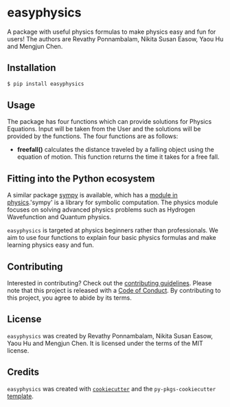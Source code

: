 # easyphysics

A package with useful physics formulas to make physics easy and fun for users! The authors are Revathy Ponnambalam, Nikita Susan Easow, Yaou Hu and Mengjun Chen.

## Installation

```bash
$ pip install easyphysics
```

## Usage

The package has four functions which can provide solutions for Physics Equations. Input will be taken from the User and the solutions will be provided by the functions. The four functions are as follows: 


- **freefall()** calculates the distance traveled by a falling object using the equation of motion. This function returns the time it takes for a free fall.

## Fitting into the Python ecosystem

A similar package [sympy](https://github.com/sympy/sympy) is available, which has a [module in physics](https://docs.sympy.org/latest/reference/public/physics/index.html).'sympy' is a library for symbolic computation. The physics module focuses on solving advanced physics problems such as Hydrogen Wavefunction and Quantum physics.

`easyphysics` is targeted at physics beginners rather than professionals. We aim to use four functions to explain four basic physics formulas and make learning physics easy and fun.


## Contributing

Interested in contributing? Check out the [contributing guidelines](CONTRIBUTING.md). Please note that this project is released with a [Code of Conduct](CONDUCT.md). By contributing to this project, you agree to abide by its terms.

## License

`easyphysics` was created by Revathy Ponnambalam, Nikita Susan Easow, Yaou Hu and Mengjun Chen. It is licensed under the terms of the MIT license.

## Credits

`easyphysics` was created with [`cookiecutter`](https://cookiecutter.readthedocs.io/en/latest/) and the `py-pkgs-cookiecutter` [template](https://github.com/py-pkgs/py-pkgs-cookiecutter).
